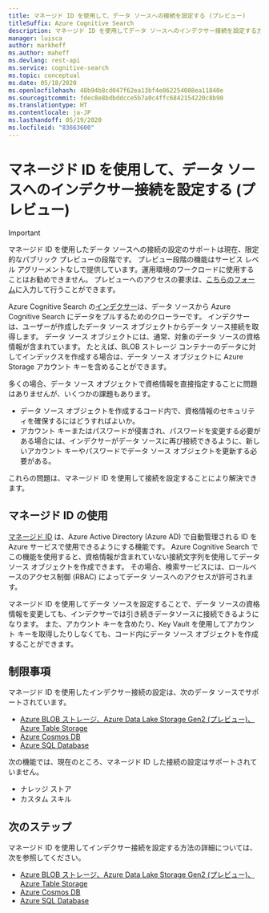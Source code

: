 ```yaml
---
title: マネージド ID を使用して、データ ソースへの接続を設定する (プレビュー)
titleSuffix: Azure Cognitive Search
description: マネージド ID を使用してデータ ソースへのインデクサー接続を設定する方法を学ぶ (プレビュー)
manager: luisca
author: markheff
ms.author: maheff
ms.devlang: rest-api
ms.service: cognitive-search
ms.topic: conceptual
ms.date: 05/18/2020
ms.openlocfilehash: 48b94b8cd047f62ea13bf4e062254088ea11840e
ms.sourcegitcommit: fdec8e8bdbddcce5b7a0c4ffc6842154220c8b90
ms.translationtype: HT
ms.contentlocale: ja-JP
ms.lasthandoff: 05/19/2020
ms.locfileid: "83663600"
---
```

# <a name="set-up-an-indexer-connection-to-a-data-source-using-a-managed-identity-preview"></a>マネージド ID を使用して、データ ソースへのインデクサー接続を設定する (プレビュー)

> [!IMPORTANT] 
> マネージド ID を使用したデータ ソースへの接続の設定のサポートは現在、限定的なパブリック プレビューの段階です。 プレビュー段階の機能はサービス レベル アグリーメントなしで提供しています。運用環境のワークロードに使用することはお勧めできません。
> プレビューへのアクセスの要求は、[こちらのフォーム](https://aka.ms/azure-cognitive-search/mi-preview-request)に入力して行うことができます。

Azure Cognitive Search の[インデクサー](search-indexer-overview.md)は、データ ソースから Azure Cognitive Search にデータをプルするためのクローラーです。 インデクサーは、ユーザーが作成したデータ ソース オブジェクトからデータ ソース接続を取得します。 データ ソース オブジェクトには、通常、対象のデータ ソースの資格情報が含まれています。 たとえば、BLOB ストレージ コンテナーのデータに対してインデックスを作成する場合は、データ ソース オブジェクトに Azure Storage アカウント キーを含めることができます。

多くの場合、データ ソース オブジェクトで資格情報を直接指定することに問題はありませんが、いくつかの課題もあります。
* データ ソース オブジェクトを作成するコード内で、資格情報のセキュリティを確保するにはどうすればよいか。
* アカウント キーまたはパスワードが侵害され、パスワードを変更する必要がある場合には、インデクサーがデータ ソースに再び接続できるように、新しいアカウント キーやパスワードでデータ ソース オブジェクトを更新する必要がある。

これらの問題は、マネージド ID を使用して接続を設定することにより解決できます。

## <a name="using-managed-identities"></a>マネージド ID の使用

[マネージド ID](https://docs.microsoft.com/azure/active-directory/managed-identities-azure-resources/overview) は、Azure Active Directory (Azure AD) で自動管理される ID を Azure サービスで使用できるようにする機能です。 Azure Cognitive Search でこの機能を使用すると、資格情報が含まれていない接続文字列を使用してデータ ソース オブジェクトを作成できます。 その場合、検索サービスには、ロールベースのアクセス制御 (RBAC) によってデータ ソースへのアクセスが許可されます。

マネージド ID を使用してデータ ソースを設定することで、データ ソースの資格情報を変更しても、インデクサーでは引き続きデータソースに接続できるようになります。 また、アカウント キーを含めたり、Key Vault を使用してアカウント キーを取得したりしなくても、コード内にデータ ソース オブジェクトを作成することができます。

## <a name="limitations"></a>制限事項

マネージド ID を使用したインデクサー接続の設定は、次のデータ ソースでサポートされています。 

* [Azure BLOB ストレージ、Azure Data Lake Storage Gen2 (プレビュー)、Azure Table Storage](search-howto-managed-identities-storage.md)
* [Azure Cosmos DB](search-howto-managed-identities-cosmos-db.md)
* [Azure SQL Database](search-howto-managed-identities-sql.md)

次の機能では、現在のところ、マネージド ID した接続の設定はサポートされていません。
* ナレッジ ストア
* カスタム スキル
 
## <a name="next-steps"></a>次のステップ

マネージド ID を使用してインデクサー接続を設定する方法の詳細については、次を参照してください。

* [Azure BLOB ストレージ、Azure Data Lake Storage Gen2 (プレビュー)、Azure Table Storage](search-howto-managed-identities-storage.md)
* [Azure Cosmos DB](search-howto-managed-identities-cosmos-db.md)
* [Azure SQL Database](search-howto-managed-identities-sql.md)
